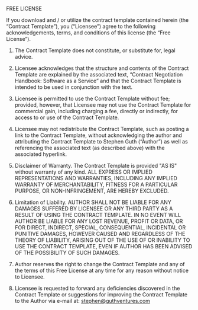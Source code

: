 FREE LICENSE

If you download and / or utilize the contract template contained herein (the “Contract Template”), you (“Licensee”) agree to the following acknowledgements, terms, and conditions of this license (the “Free License”).

1.  The Contract Template does not constitute, or substitute for, legal advice.

2.  Licensee acknowledges that the structure and contents of the Contract Template are explained by the associated text, “Contract Negotiation Handbook: Software as a Service” and that the Contract Template is intended to be used in conjunction with the text.

3.  Licensee is permitted to use the Contract Template without fee; provided, however, that Licensee may not use the Contract Template for commercial gain, including charging a fee, directly or indirectly, for access to or use of the Contract Template.

4.  Licensee may not redistribute the Contract Template, such as posting a link to the Contract Template, without acknowledging the author and attributing the Contract Template to Stephen Guth (“Author”) as well as referencing the associated text (as described above) with the associated hyperlink.

5.  Disclaimer of Warranty. The Contract Template is provided "AS IS" without warranty of any kind. ALL EXPRESS OR IMPLIED REPRESENTATIONS AND WARRANTIES, INCLUDING ANY IMPLIED WARRANTY OF MERCHANTABILITY, FITNESS FOR A PARTICULAR PURPOSE, OR NON-INFRINGEMENT, ARE HEREBY EXCLUDED.

6.  Limitation of Liability. AUTHOR SHALL NOT BE LIABLE FOR ANY DAMAGES SUFFERED BY LICENSEE OR ANY THIRD PARTY AS A RESULT OF USING THE CONTRACT TEMPLATE.  IN NO EVENT WILL AUTHOR BE LIABLE FOR ANY LOST REVENUE, PROFIT OR DATA, OR FOR DIRECT, INDIRECT, SPECIAL, CONSEQUENTIAL, INCIDENTAL OR PUNITIVE DAMAGES, HOWEVER CAUSED AND REGARDLESS OF THE THEORY OF LIABILITY, ARISING OUT OF THE USE OF OR INABILITY TO USE THE CONTRACT TEMPLATE, EVEN IF AUTHOR HAS BEEN ADVISED OF THE POSSIBILITY OF SUCH DAMAGES.

7.  Author reserves the right to change the Contract Template and any of the terms of this Free License at any time for any reason without notice to Licensee.

8.  Licensee is requested to forward any deficiencies discovered in the Contract Template or suggestions for improving the Contract Template to the Author via e-mail at: stephen@guthventures.com
